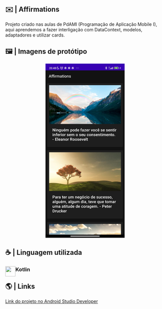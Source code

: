 ## ✉️ | Affirmations

Projeto criado nas aulas de PdAMI (Programação de Aplicação Mobile I), aqui aprendemos a fazer interligação com DataContext, modelos, adaptadores e utilizar cards.

## 🖼️ | Imagens de protótipo
<div  align="center">
<img src="./readmeFiles/projeto_finalizado.jpg" height="550px" width="250px">
</div>

## ☕ | Linguagem utilizada
<div>
<img src="https://skillicons.dev/icons?i=kotlin" width=32 height=32 align="left">
  <h3 align="left">Kotlin</h3>
</div>

## 🌎 | Links

[Link do projeto no Android Studio Developer](https://developer.android.com/codelabs/basic-android-kotlin-training-recyclerview-scrollable-list?continue=https://developer.android.com/courses%2&hl=pt-br#0)
